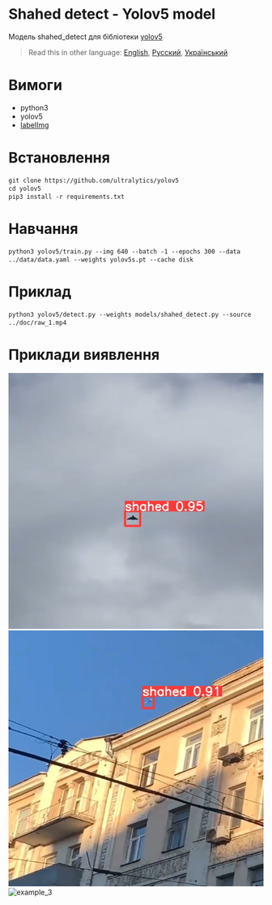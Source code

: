 # Shahed detect - Yolov5 model

Модель shahed_detect для бібліотеки [yolov5](https://github.com/ultralytics/yolov5)

> Read this in other language: [English](README.en.md), [Русский](README.md), [Український](README.ua.md)

# Вимоги
* python3
* yolov5
* [labelImg](https://github.com/heartexlabs/labelImg) 

# Встановлення
```shell
git clone https://github.com/ultralytics/yolov5
cd yolov5
pip3 install -r requirements.txt
```

# Навчання
```shell
python3 yolov5/train.py --img 640 --batch -1 --epochs 300 --data ../data/data.yaml --weights yolov5s.pt --cache disk
```

# Приклад
```shell
python3 yolov5/detect.py --weights models/shahed_detect.py --source ../doc/raw_1.mp4
```

# Приклади виявлення
![example_1](https://github.com/RapidappsIT/shahed_detect/blob/master/doc/example_1.jpg?raw=true)
![example_2](https://github.com/RapidappsIT/shahed_detect/blob/master/doc/example_2.jpg?raw=true)
![example_3](https://github.com/RapidappsIT/shahed_detect/blob/master/doc/example_1.gif?raw=true)